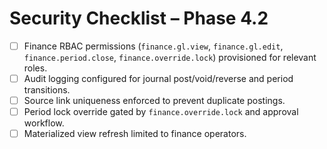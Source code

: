 # Security Checklist – Phase 4.2

- [ ] Finance RBAC permissions (`finance.gl.view`, `finance.gl.edit`, `finance.period.close`, `finance.override.lock`) provisioned for relevant roles.
- [ ] Audit logging configured for journal post/void/reverse and period transitions.
- [ ] Source link uniqueness enforced to prevent duplicate postings.
- [ ] Period lock override gated by `finance.override.lock` and approval workflow.
- [ ] Materialized view refresh limited to finance operators.
